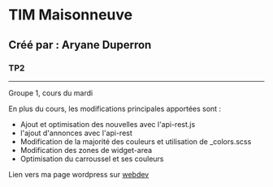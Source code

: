 # TIM Maisonneuve #
## Créé par : Aryane Duperron ##
### TP2 ###
--------------------------------
Groupe 1, cours du mardi

En plus du cours, les modifications principales apportées sont :
- Ajout et optimisation des nouvelles avec l'api-rest.js 
- l'ajout d'annonces avec l'api-rest
- Modification de la majorité des couleurs et utilisation de _colors.scss
- Modification des zones de widget-area
- Optimisation du carroussel et ses couleurs 

Lien vers ma page wordpress sur [webdev](https://e1724050.webdev.cmaisonneuve.qc.ca/tim)
